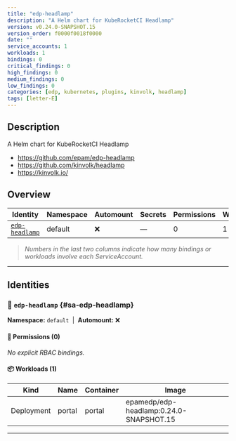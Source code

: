 ```yaml
---
title: "edp-headlamp"
description: "A Helm chart for KubeRocketCI Headlamp"
version: v0.24.0-SNAPSHOT.15
version_order: f0000f0018f0000
date: ""
service_accounts: 1
workloads: 1
bindings: 0
critical_findings: 0
high_findings: 0
medium_findings: 0
low_findings: 0
categories: [edp, kubernetes, plugins, kinvolk, headlamp]
tags: [letter-E]
---
```


## Description

A Helm chart for KubeRocketCI Headlamp

- https://github.com/epam/edp-headlamp
- https://github.com/kinvolk/headlamp
- https://kinvolk.io/

## Overview

| Identity                           | Namespace | Automount | Secrets | Permissions | Workloads | Risk |
| ---------------------------------- | --------- | --------- | ------- | ----------- | --------- | ---- |
| [`edp-headlamp`](#sa-edp-headlamp) | default   | ❌        | —       | 0           | 1         | —    |

> _Numbers in the last two columns indicate how many bindings or workloads involve each ServiceAccount._

---

## Identities

### 🤖 `edp-headlamp` {#sa-edp-headlamp}

**Namespace:** `default`  |  **Automount:** ❌

#### 🔑 Permissions (0)

_No explicit RBAC bindings._

#### 📦 Workloads (1)

| Kind       | Name   | Container | Image                                   |
| ---------- | ------ | --------- | --------------------------------------- |
| Deployment | portal | portal    | epamedp/edp-headlamp:0.24.0-SNAPSHOT.15 |

---
